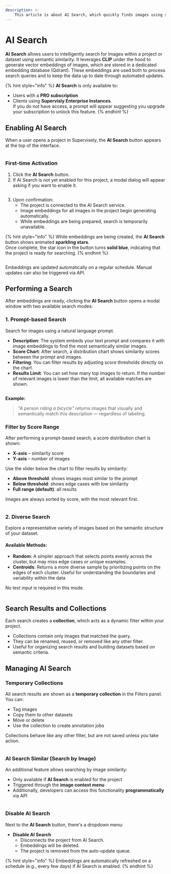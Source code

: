 ```yaml
---
description: >-
    This article is about AI Search, which quickly finds images using semantic similarity powered by CLIP. It supports prompt-based and diverse search modes with automatic embedding updates.
---
```


# AI Search

**AI Search** allows users to intelligently search for images within a project or dataset using semantic similarity. It leverages **CLIP** under the hood to generate vector embeddings of images, which are stored in a dedicated embedding database (Qdrant). These embeddings are used both to process search queries and to keep the data up to date through automated updates.

{% hint style="info" %}
**AI Search** is only available to:
- Users with a **PRO subscription**
- Clients using **Supervisly Enterprise Instances**.<br>
If you do not have access, a prompt will appear suggesting you upgrade your subscription to unlock this feature.
{% endhint %}

## Enabling AI Search

When a user opens a project in Supervisely, the **AI Search** button appears at the top of the interface.

<figure><img src="../../.gitbook/assets/ai-search/ai-search1.jpg" alt=""><figcaption></figcaption></figure>

### First-time Activation

1. Click the **AI Search** button.
2. If AI Search is not yet enabled for this project, a modal dialog will appear asking if you want to enable it.

<figure><img src="../../.gitbook/assets/ai-search/ai-search2.jpg" alt=""><figcaption></figcaption></figure>

3. Upon confirmation:
    - The project is connected to the AI Search service.
    - Image embeddings for all images in the project begin generating automatically.
    - While embeddings are being prepared, search is temporarily unavailable.

{% hint style="info" %}
While embeddings are being created, the **AI Search** button shows animated **sparkling stars**.  
Once complete, the star icon in the button turns **solid blue**, indicating that the project is ready for searching.
{% endhint %}

<figure><img src="../../.gitbook/assets/ai-search/ai-search3.jpg" alt=""><figcaption></figcaption></figure>

Embeddings are updated automatically on a regular schedule. Manual updates can also be triggered via API.

## Performing a Search

After embeddings are ready, clicking the **AI Search** button opens a modal window with two available search modes:

### 1. Prompt-based Search

Search for images using a natural language prompt.

- **Description**: The system embeds your text prompt and compares it with image embeddings to find the most semantically similar images.
- **Score Chart**: After search, a distribution chart shows similarity scores between the prompt and images.
- **Filtering**: You can filter results by adjusting score thresholds directly on the chart.
- **Results Limit**: You can set how many top images to return. If the number of relevant images is lower than the limit, all available matches are shown.

<figure><img src="../../.gitbook/assets/ai-search/ai-search4.jpg" alt=""><figcaption></figcaption></figure>

**Example:**  
> _"A person riding a bicycle"_ returns images that visually and semantically match this description — regardless of labeling.

### Filter by Score Range

After performing a prompt-based search, a score distribution chart is shown:

- **X-axis** – similarity score  
- **Y-axis** – number of images  

Use the slider below the chart to filter results by similarity:

- **Above threshold**: shows images most similar to the prompt  
- **Below threshold**: shows edge cases with low similarity  
- **Full range (default)**: all results

Images are always sorted by score, with the most relevant first.

<figure><img src="../../.gitbook/assets/ai-search/ai-search-prompt.jpg" alt=""><figcaption></figcaption></figure>

### 2. Diverse Search

Explore a representative variety of images based on the semantic structure of your dataset.

#### Available Methods:

- **Random**: A simpler approach that selects points evenly across the cluster, but may miss edge cases or unique examples.
- **Centroids**: Returns a more diverse sample by prioritizing points on the edges of each cluster. Useful for understanding the boundaries and variability within the data

No text input is required in this mode.

<figure><img src="../../.gitbook/assets/ai-search/ai-search5.jpg" alt=""><figcaption></figcaption></figure>

## Search Results and Collections

Each search creates a **collection**, which acts as a dynamic filter within your project.

- Collections contain only images that matched the query.
- They can be renamed, reused, or removed like any other filter.
- Useful for organizing search results and building datasets based on semantic criteria.

## Managing AI Search

### Temporary Collections

All search results are shown as a **temporary collection** in the Filters panel.  
You can:

- Tag images  
- Copy them to other datasets  
- Move or delete  
- Use the collection to create annotation jobs  

Collections behave like any other filter, but are not saved unless you take action.

<figure><img src="../../.gitbook/assets/ai-search/ai-search-collection.jpg" alt=""><figcaption></figcaption></figure>

### AI Search Similar (Search by Image)

An additional feature allows searching by image similarity:

- Only available if **AI Search** is enabled for the project  
- Triggered through the **image context menu**  
- Additionally, developers can access this functionality **programmatically** via API

<figure><img src="../../.gitbook/assets/ai-search/ai-search-similar.jpg" alt=""><figcaption></figcaption></figure>

### Disable AI Search

Next to the **AI Search** button, there's a dropdown menu:

- **Disable AI Search**  
    - Disconnects the project from AI Search.
    - Embeddings will be deleted.
    - The project is removed from the auto-update queue.

{% hint style="info" %}
Embeddings are automatically refreshed on a schedule (e.g., every few days) if AI Search is enabled.
{% endhint %}

<figure><img src="../../.gitbook/assets/ai-search/ai-search-disable.jpg" alt=""><figcaption></figcaption></figure>
